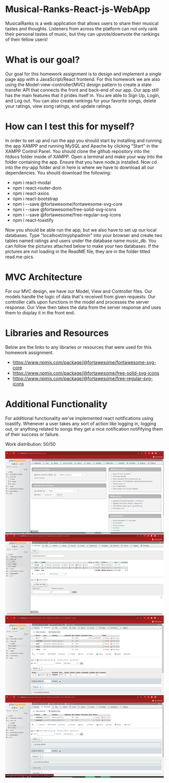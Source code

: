 # Musical-Ranks-React-js-WebApp

MusicalRanks is a web application that allows users to share their musical tastes and thoughts. Listeners from across the platform can not only rank their personal tastes of music, but they can upvote/downvote the rankings of their fellow users!

# What is our goal?

Our goal for this homework assignment is to design and implement a single page app with a JavaScript/React frontend. For this homework we are also using the Model-view-controller(MVC) design pattern to create a state transfer API that connects the front
and back-end of our app. Our app still has the main features that it prides itself in. You are able to Sign Up, Login, and Log out. You can also create rankings for your favorite songs, delete your ratings, view song ratings, and update ratings.

# How can I test this for myself?

In order to set up and run the app you should start by installing and running the app XAMPP and running MySQL and Apache by clicking "Start" in the XAMPP Control Panel. You should clone the github repository into the htdocs folder inside of XAMPP. Open a terminal and make your way into the folder containing the app. Ensure that you have node.js installed. Now cd into the my-app folder and in here is where we have to download all our dependencies. You should download the following:

- npm i react-modal
- npm i react-router-dom
- npm i react-axios
- npm i react-bootstrap
- npm i --save @fortawesome/fontawesome-svg-core
- npm i --save @fortawesome/free-solid-svg-icons
- npm i --save @fortawesome/free-regular-svg-icons
- npm i react-toastify

Now you should be able run the app, but we also have to set up our local databases. Type "localhost/myphpadmin" into your browser and create two tables named ratings and users under the database name music_db. You can follow the pictures attached below to make your two databases. If the pictures are not loading in the ReadME file, they are in the folder titled read.me-pics.

# MVC Architecture

For our MVC design, we have our Model, View and Controller files. Our models handle the logic of data that's received from given requests. Our controller calls upon functions in the model and processes the server response. Our View then takes the data from the server response and uses them to display it in the front end.

# Libraries and Resources

Below are the links to any libraries or resources that were used for this homework assignment.

- https://www.npmjs.com/package/@fortawesome/fontawesome-svg-core
- https://www.npmjs.com/package/@fortawesome/free-solid-svg-icons
- https://www.npmjs.com/package/@fortawesome/free-regular-svg-icons

# Additional Functionality

For additional functionality we've implemented react notifications using toastify. Whenever a user takes any sort of action like logging in, logging out, or anything related to songs they get a nice notification notififying them of their success or failure.

Work distribution: 50/50

![Picture1](image1.png)
![Picture2](image2.png)
![Picture3](image3.png)
![Picture4](image4.png)
